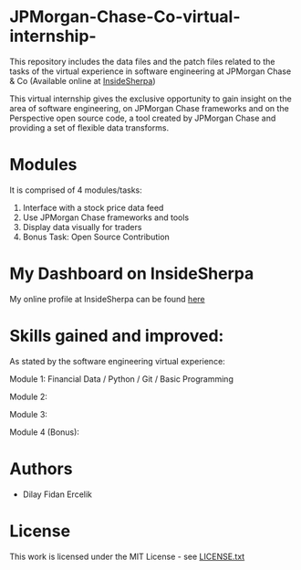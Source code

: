 # JPMorgan-Chase-Co-virtual-internship-
This repository includes the data files and the patch files related to the tasks of the virtual experience in software engineering at JPMorgan Chase &amp; Co (Available online at [InsideSherpa](https://www.insidesherpa.com/))

This virtual internship gives the exclusive opportunity to gain insight on the area of software engineering, on JPMorgan Chase frameworks and on the Perspective open source code, a tool created by JPMorgan Chase and providing a set of flexible data transforms.


# Modules

It is comprised of 4 modules/tasks:

1. Interface with a stock price data feed
2. Use JPMorgan Chase frameworks and tools
3. Display data visually for traders
4. Bonus Task: Open Source Contribution


# My Dashboard on InsideSherpa

My online profile at InsideSherpa can be found [here](https://www.insidesherpa.com/profile/NAtfioN2N9H2tBv8t/Dilay)


# Skills gained and improved:

As stated by the software engineering virtual experience:

Module 1: Financial Data / Python / Git / Basic Programming

Module 2:

Module 3:

Module 4 (Bonus):


# Authors
- Dilay Fidan Ercelik

# License
This work is licensed under the MIT License - see [LICENSE.txt](https://github.com/dilayercelik/JPMorgan-Chase-Co-virtual-internship-/blob/master/LICENSE.txt)
